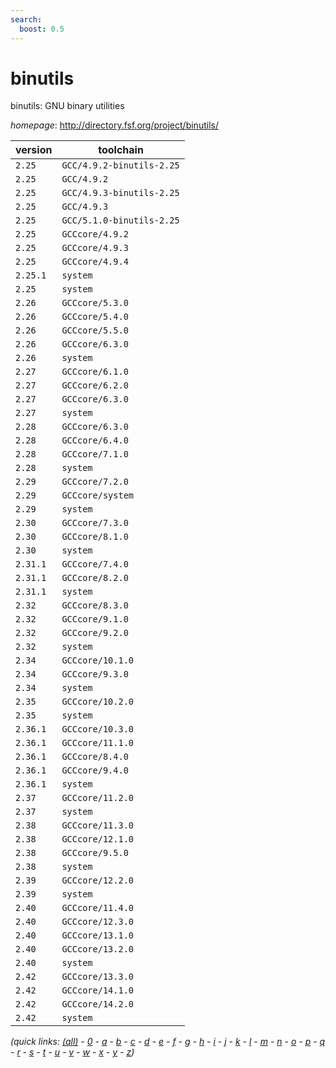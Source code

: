 ```yaml
---
search:
  boost: 0.5
---
```

# binutils

binutils: GNU binary utilities

*homepage*: <http://directory.fsf.org/project/binutils/>

version | toolchain
--------|----------
``2.25`` | ``GCC/4.9.2-binutils-2.25``
``2.25`` | ``GCC/4.9.2``
``2.25`` | ``GCC/4.9.3-binutils-2.25``
``2.25`` | ``GCC/4.9.3``
``2.25`` | ``GCC/5.1.0-binutils-2.25``
``2.25`` | ``GCCcore/4.9.2``
``2.25`` | ``GCCcore/4.9.3``
``2.25`` | ``GCCcore/4.9.4``
``2.25.1`` | ``system``
``2.25`` | ``system``
``2.26`` | ``GCCcore/5.3.0``
``2.26`` | ``GCCcore/5.4.0``
``2.26`` | ``GCCcore/5.5.0``
``2.26`` | ``GCCcore/6.3.0``
``2.26`` | ``system``
``2.27`` | ``GCCcore/6.1.0``
``2.27`` | ``GCCcore/6.2.0``
``2.27`` | ``GCCcore/6.3.0``
``2.27`` | ``system``
``2.28`` | ``GCCcore/6.3.0``
``2.28`` | ``GCCcore/6.4.0``
``2.28`` | ``GCCcore/7.1.0``
``2.28`` | ``system``
``2.29`` | ``GCCcore/7.2.0``
``2.29`` | ``GCCcore/system``
``2.29`` | ``system``
``2.30`` | ``GCCcore/7.3.0``
``2.30`` | ``GCCcore/8.1.0``
``2.30`` | ``system``
``2.31.1`` | ``GCCcore/7.4.0``
``2.31.1`` | ``GCCcore/8.2.0``
``2.31.1`` | ``system``
``2.32`` | ``GCCcore/8.3.0``
``2.32`` | ``GCCcore/9.1.0``
``2.32`` | ``GCCcore/9.2.0``
``2.32`` | ``system``
``2.34`` | ``GCCcore/10.1.0``
``2.34`` | ``GCCcore/9.3.0``
``2.34`` | ``system``
``2.35`` | ``GCCcore/10.2.0``
``2.35`` | ``system``
``2.36.1`` | ``GCCcore/10.3.0``
``2.36.1`` | ``GCCcore/11.1.0``
``2.36.1`` | ``GCCcore/8.4.0``
``2.36.1`` | ``GCCcore/9.4.0``
``2.36.1`` | ``system``
``2.37`` | ``GCCcore/11.2.0``
``2.37`` | ``system``
``2.38`` | ``GCCcore/11.3.0``
``2.38`` | ``GCCcore/12.1.0``
``2.38`` | ``GCCcore/9.5.0``
``2.38`` | ``system``
``2.39`` | ``GCCcore/12.2.0``
``2.39`` | ``system``
``2.40`` | ``GCCcore/11.4.0``
``2.40`` | ``GCCcore/12.3.0``
``2.40`` | ``GCCcore/13.1.0``
``2.40`` | ``GCCcore/13.2.0``
``2.40`` | ``system``
``2.42`` | ``GCCcore/13.3.0``
``2.42`` | ``GCCcore/14.1.0``
``2.42`` | ``GCCcore/14.2.0``
``2.42`` | ``system``


*(quick links: [(all)](../index.md) - [0](../0/index.md) - [a](../a/index.md) - [b](../b/index.md) - [c](../c/index.md) - [d](../d/index.md) - [e](../e/index.md) - [f](../f/index.md) - [g](../g/index.md) - [h](../h/index.md) - [i](../i/index.md) - [j](../j/index.md) - [k](../k/index.md) - [l](../l/index.md) - [m](../m/index.md) - [n](../n/index.md) - [o](../o/index.md) - [p](../p/index.md) - [q](../q/index.md) - [r](../r/index.md) - [s](../s/index.md) - [t](../t/index.md) - [u](../u/index.md) - [v](../v/index.md) - [w](../w/index.md) - [x](../x/index.md) - [y](../y/index.md) - [z](../z/index.md))*

